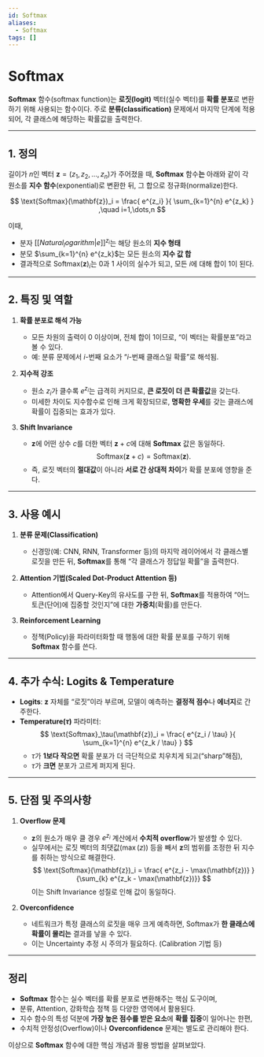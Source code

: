 ```yaml
---
id: Softmax
aliases:
  - Softmax
tags: []
---
```


# Softmax
**Softmax** 함수(softmax function)는 **로짓(logit)** 벡터(실수 벡터)를 **확률 분포**로 변환하기 위해 사용되는 함수이다. 주로 **분류(classification)** 문제에서 마지막 단계에 적용되어, 각 클래스에 해당하는 확률값을 출력한다.

---

## 1. **정의**  

길이가 $n$인 벡터 $\mathbf{z} = (z_1, z_2, \dots, z_n)$가 주어졌을 때, **Softmax** 함수**는** 아래와 같이 각 원소를 **지수 함수**(exponential)로 변환한 뒤, 그 합으로 정규화(normalize)한다.

$$
\text{Softmax}(\mathbf{z})_i 
= \frac{ e^{z_i} }{ \sum_{k=1}^{n} e^{z_k} }
,\quad i=1,\dots,n
$$

이때,  
- 분자 $[[Natural_logarithm|e]]^{z_i}$는 해당 원소의 **지수 형태**  
- 분모 $\sum_{k=1}^{n} e^{z_k}$는 모든 원소의 **지수 값 합**  
- 결과적으로 $\text{Softmax}(\mathbf{z})_i$는 $0$과 $1$ 사이의 실수가 되고, 모든 $i$에 대해 합이 1이 된다.

---

## 2. **특징 및 역할**

1. **확률 분포로 해석 가능**  
   - 모든 차원의 출력이 0 이상이며, 전체 합이 1이므로, “이 벡터는 확률분포”라고 볼 수 있다.  
   - 예: 분류 문제에서 $i$-번째 요소가 “$i$-번째 클래스일 확률”로 해석됨.

2. **지수적 강조**  
   - 원소 $z_i$가 클수록 $e^{z_i}$는 급격히 커지므로, **큰 로짓이 더 큰 확률값**을 갖는다.  
   - 미세한 차이도 지수함수로 인해 크게 확장되므로, **명확한 우세**를 갖는 클래스에 확률이 집중되는 효과가 있다.

3. **Shift Invariance**  
   - $\mathbf{z}$에 어떤 상수 $c$를 더한 벡터 $\mathbf{z}+c$에 대해 **Softmax** 값은 동일하다.  
     $$
       \text{Softmax}( \mathbf{z}+c ) 
       = \text{Softmax}( \mathbf{z} ).
     $$  
   - 즉, 로짓 벡터의 **절대값**이 아니라 **서로 간 상대적 차이**가 확률 분포에 영향을 준다.

---

## 3. **사용 예시**

1. **분류 문제(Classification)**  
   - 신경망(예: CNN, RNN, Transformer 등)의 마지막 레이어에서 각 클래스별 로짓을 만든 뒤, **Softmax**를 통해 “각 클래스가 정답일 확률”을 출력한다.

2. **Attention 기법(Scaled Dot-Product Attention 등)**  
   - Attention에서 Query-Key의 유사도를 구한 뒤, **Softmax**를 적용하여 “어느 토큰(단어)에 집중할 것인지”에 대한 **가중치**(확률)를 만든다.

3. **Reinforcement Learning**  
   - 정책(Policy)을 파라미터화할 때 행동에 대한 확률 분포를 구하기 위해 **Softmax** 함수를 쓴다.

---

## 4. **추가 수식: Logits & Temperature**

- **Logits**: $\mathbf{z}$ 자체를 “로짓”이라 부르며, 모델이 예측하는 **결정적 점수**나 **에너지**로 간주한다.  
- **Temperature($\tau$)** 파라미터:  
  $$
  \text{Softmax}_\tau(\mathbf{z})_i 
  = \frac{ e^{z_i / \tau} }{ \sum_{k=1}^{n} e^{z_k / \tau} }
  $$  
  - $\tau$가 **1보다 작으면** 확률 분포가 더 극단적으로 치우치게 되고(“sharp”해짐),  
  - $\tau$가 **크면** 분포가 고르게 퍼지게 된다.

---

## 5. **단점 및 주의사항**

1. **Overflow 문제**  
   - $\mathbf{z}$의 원소가 매우 클 경우 $e^{z_i}$ 계산에서 **수치적 overflow**가 발생할 수 있다.  
   - 실무에서는 로짓 벡터의 최댓값($\max(z)$) 등을 빼서 $\mathbf{z}$의 범위를 조정한 뒤 지수를 취하는 방식으로 해결한다.  
     $$
     \text{Softmax}(\mathbf{z})_i 
     = \frac{ e^{z_i - \max(\mathbf{z})} }{\sum_{k} e^{z_k - \max(\mathbf{z})}}
     $$
     이는 Shift Invariance 성질로 인해 값이 동일하다.

2. **Overconfidence**  
   - 네트워크가 특정 클래스의 로짓을 매우 크게 예측하면, Softmax가 **한 클래스에 확률이 몰리는** 결과를 낳을 수 있다.  
   - 이는 Uncertainty 추정 시 주의가 필요하다. (Calibration 기법 등)

---

## 정리

- **Softmax** 함수는 실수 벡터를 확률 분포로 변환해주는 핵심 도구이며,  
- 분류, Attention, 강화학습 정책 등 다양한 영역에서 활용된다.  
- 지수 함수의 특성 덕분에 **가장 높은 점수를 받은 요소**에 **확률 집중**이 일어나는 한편,  
- 수치적 안정성(Overflow)이나 **Overconfidence** 문제는 별도로 관리해야 한다.

이상으로 **Softmax** 함수에 대한 핵심 개념과 활용 방법을 살펴보았다.
